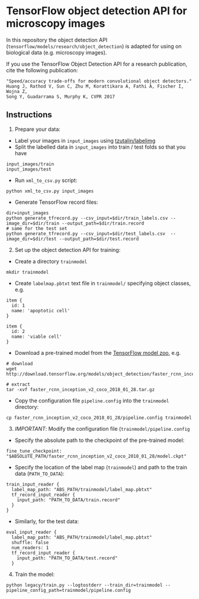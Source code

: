 # TensorFlow object detection API for microscopy images
In this repository the object detection API (`tensorflow/models/research/object_detection`) is adapted for using on biological data (e.g. microscopy images).


If you use the TensorFlow Object
Detection API for a research publication, cite the following publication:

```
"Speed/accuracy trade-offs for modern convolutional object detectors."
Huang J, Rathod V, Sun C, Zhu M, Korattikara A, Fathi A, Fischer I, Wojna Z,
Song Y, Guadarrama S, Murphy K, CVPR 2017
```

## Instructions

1. Prepare your data:
+ Label your images in `input_images` using [tzutalin/labelimg](https://github.com/tzutalin/labelImg)
+ Split the labelled data in `input_images` into train / test folds so that you have
```
input_images/train
input_images/test
```
+ Run `xml_to_csv.py` script: 
```
python xml_to_csv.py input_images
```
+ Generate TensorFlow record files:
```
dir=input_images
python generate_tfrecord.py --csv_input=$dir/train_labels.csv --image_dir=$dir/train --output_path=$dir/train.record
# same for the test set
python generate_tfrecord.py --csv_input=$dir/test_labels.csv  --image_dir=$dir/test --output_path=$dir/test.record
```

2. Set up the object detection API for training:
+ Create a directory `trainmodel`
```
mkdir trainmodel
```
+ Create `labelmap.pbtxt` text file in `trainmodel/` specifying object classes, e.g.
```
item {
  id: 1
  name: 'apoptotic cell'
}

item {
  id: 2
  name: 'viable cell'
}
```
+ Download a pre-trained model from the [TensorFlow model zoo](https://github.com/tensorflow/models/blob/master/research/object_detection/g3doc/tf1_detection_zoo.md), e.g.
```
# download
wget http://download.tensorflow.org/models/object_detection/faster_rcnn_inception_v2_coco_2018_01_28.tar.gz

# extract
tar -xvf faster_rcnn_inception_v2_coco_2018_01_28.tar.gz
```

+ Copy the configuration file `pipeline.config` into the `trainmodel` directory:
```
cp faster_rcnn_inception_v2_coco_2018_01_28/pipeline.config trainmodel
```

3. *IMPORTANT*: Modify the configuration file (`trainmodel/pipeline.config`
+ Specify the absolute path to the checkpoint of the pre-trained model:
```
fine_tune_checkpoint: "$ABSOLUTE_PATH/faster_rcnn_inception_v2_coco_2018_01_28/model.ckpt"
```
+ Specify the location of the label map (`trainmodel`) and path to the train data (`PATH_TO_DATA`):
```
train_input_reader {
  label_map_path: "ABS_PATH/trainmodel/label_map.pbtxt"
  tf_record_input_reader {
    input_path: "PATH_TO_DATA/train.record"
  }
}
```

+ Similarly, for the test data:
```
eval_input_reader {
  label_map_path: "ABS_PATH/trainmodel/label_map.pbtxt"
  shuffle: false
  num_readers: 1
  tf_record_input_reader {
    input_path: "PATH_TO_DATA/test.record"
  }
```

4. Train the model:
```
python legacy/train.py --logtostderr --train_dir=trainmodel --pipeline_config_path=trainmodel/pipeline.config 
```



